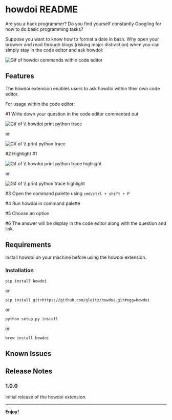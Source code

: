 # howdoi README

Are you a hack programmer? Do you find yourself constantly Googling for how to do basic programming tasks?

Suppose you want to know how to format a date in bash. Why open your browser and read through blogs (risking major distraction) when you can simply stay in the code editor and ask howdoi:

![Gif of howdoi commands within code editor](http://g.recordit.co/3795DyyMm1.gif)

## Features

The howdoi extension enables users to ask howdoi within their own code editor. 

For usage within the code editor:

#1 Write down your question in the code editor commented out 

![Gif of `\\ howdoi print python trace`](http://g.recordit.co/uPL4KqWvTV.gif)

or

![Gif of `\\ print python trace`](http://g.recordit.co/WNIwlpHHuB.gif)

#2 Highlight #1

![Gif of `\\ howdoi print python trace` highlight](http://g.recordit.co/ladhB94tBZ.gif)

or

![Gif of `\\ print python trace` highlight](http://g.recordit.co/LwCd0OyMvH.gif)

#3 Open the command palette using `cmd/ctrl + shift + P`

#4 Run howdoi in command palette

#5 Choose an option

#6 The answer will be display in the code editor along with the question and link.

## Requirements

Install howdoi on your machine before using the howdoi extension.

### Installation



    pip install howdoi

or


    pip install git+https://github.com/gleitz/howdoi.git#egg=howdoi

or


    python setup.py install
    
or


    brew install howdoi


## Known Issues


## Release Notes


### 1.0.0

Initial release of the howdoi extension.


-----------------------------------------------------------------------------------------------------------

**Enjoy!**
